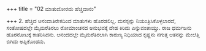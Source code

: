 +++
title = "02 ಮಾತುದೋರದು ಹೆಚ್ಚಿದಾನಂ"

+++
2. ಹೆಚ್ಚಿದ ಆನಂದಾತಿರೇಕದಿಂದ ಮಾತುಗಳು ಹೊರಡಲಿಲ್ಲ. ಮನಸ್ಸನ್ನು ನಿಯಂತ್ರಿಸಿಕೊಳ್ಳಲಾರದೆ, ಸಂತೋಷದಲ್ಲೇ ಮೈಮರೆತಿರಲು  ರೋಮಾಂಚನದ ಅನುಭವಕ್ಕೆ ದೇಹ ಕಿರಿದು ಎನ್ನುವಂತಾಯ್ತು. ರಾಜ ಧರ್ಮಜನು ಹೊರನೋಟಕ್ಕೆ ಕಾತರಿಸಿದನು. ಆನಂದದಲ್ಲೇ ಮೈಮರೆತಿರಲಾಗಿ ಕಾರುಣ್ಯ ನಿಧಿಯಾದ ಕೃಷ್ಣನು ನಗುತ್ತ ಆತನನ್ನು ಮೇಲೆತ್ತಿ ಬಿಗಿದು ಅಪ್ಪಿಕೊಂಡನು.